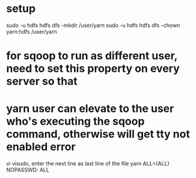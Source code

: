 # setup
sudo -u hdfs hdfs dfs -mkdir /user/yarn
sudo -u hdfs hdfs dfs -chown yarn:hdfs /user/yarn

# for sqoop to run as different user, need to set this property on every server so that
# yarn user can elevate to the user who's executing the sqoop command, otherwise will get tty not enabled error
vi visudo, enter the next line as last line of the file
yarn    ALL=(ALL)       NOPASSWD: ALL

